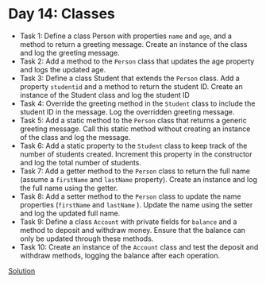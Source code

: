 # Day 14: Classes

* Task 1: Define a class Person with properties `name` and `age`, and a method to return a greeting message. Create an instance of the class and log the greeting message.
* Task 2: Add a method to the `Person` class that updates the age property and logs the updated age.
* Task 3: Define a class Student that extends the `Person` class. Add a property `studentid` and a method to return the student ID. Create an instance of the Student class and log the student ID
* Task 4: Override the greeting method in the `Student` class to include the student ID in the message. Log the overridden greeting message.
* Task 5: Add a static method to the `Person` class that returns a generic greeting message. Call this static method without creating an instance of the class and log the message.
* Task 6: Add a static property to the `Student` class to keep track of the number of students created. Increment this property in the constructor and log the total number of students.
* Task 7: Add a getter method to the `Person` class to return the full name (assume a `firstName` and `lastName` property). Create an instance and log the full name using the getter.
* Task 8: Add a setter method to the `Person` class to update the name properties (`firstName` and `lastName` ). Update the name using the setter and log the updated full name.
* Task 9: Define a class `Account` with private fields for `balance` and a method to deposit and withdraw money. Ensure that the balance can only be updated through these methods.
* Task 10: Create an instance of the `Account` class and test the deposit and withdraw methods, logging the balance after each operation.

[Solution](./Day_14_Solution.js)
